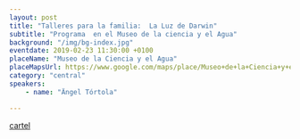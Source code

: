 ```yaml
---
layout: post
title: "Talleres para la familia:  La Luz de Darwin"
subtitle: "Programa  en el Museo de la ciencia y el Agua"
background: "/img/bg-index.jpg"
eventdate: 2019-02-23 11:30:00 +0100
placeName: "Museo de la Ciencia y el Agua"
placeMapsUrl: https://www.google.com/maps/place/Museo+de+la+Ciencia+y+el+Agua/@37.98052,-1.133403,15z/data=!4m5!3m4!1s0x0:0x708452a6d1b0a85e!8m2!3d37.98052!4d-1.133403
category: "central"
speakers:
    - name: "Ängel Tórtola"

---
```


[cartel](/img/posts/museocienciatalleres.png)


